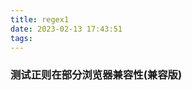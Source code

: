 ```yaml
---
title: regex1
date: 2023-02-13 17:43:51
tags:
---
```



### 测试正则在部分浏览器兼容性(兼容版)
<script>
const pattern0 =
  /^(?:[\u3400-\u4DB5\u4E00-\u9FA5\uF900-\uFAD9]|\uD869[\uDF00-\uDFFF]|[\uD86A-\uD86C\uD86F-\uD872][\uDC00-\uDFFF]|\uD86D[\uDC00-\uDF38]|\uD86E[\uDC20-\uDFFF]|\uD873[\uDC00-\uDEA1])+(\xB7?(?:[\u3400-\u4DB5\u4E00-\u9FA5\uF900-\uFAD9]|\uD869[\uDF00-\uDFFF]|[\uD86A-\uD86C\uD86F-\uD872][\uDC00-\uDFFF]|\uD86D[\uDC00-\uDF38]|\uD86E[\uDC20-\uDFFF]|\uD873[\uDC00-\uDEA1])+)*$/;
  console.log('pattern0', pattern0)
  const name0 = '张三䶮'
  console.log('name0', name0)
  window.alert(pattern0.test(name0))
</script>
